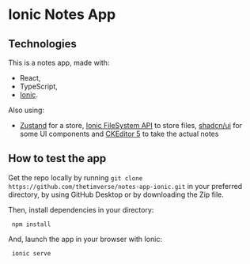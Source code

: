 # Ionic Notes App

## Technologies
This is a notes app, made with:
- React, 
- TypeScript,
- [Ionic](https://ionicframework.com/docs/). 

Also using:
- [Zustand](https://zustand-demo.pmnd.rs/) for a store, [Ionic FileSystem API](https://capacitorjs.com/docs/apis/filesystem) to store files, [shadcn/ui](https://ui.shadcn.com/docs) for some UI components and [CKEditor 5](https://ckeditor.com/docs/ckeditor5/latest/installation/getting-started/quick-start.html) to take the actual notes

## How to test the app
Get the repo locally by running `git clone https://github.com/thetimverse/notes-app-ionic.git` in your preferred directory, by using GitHub Desktop or by downloading the Zip file.

Then, install dependencies in your directory:
```shell
 npm install
```

And, launch the app in your browser with Ionic:
```shell
 ionic serve
```